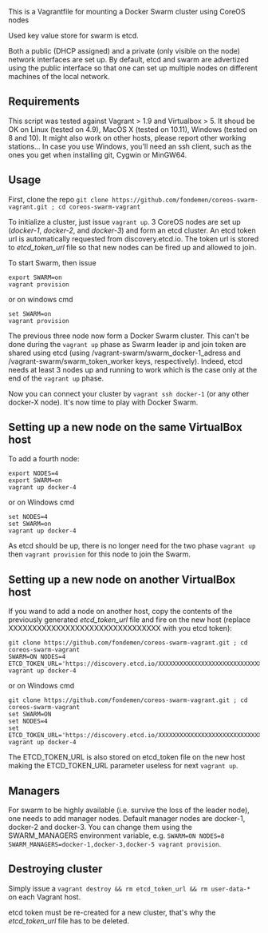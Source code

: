 This is a Vagrantfile for mounting a Docker Swarm cluster using CoreOS nodes

Used key value store for swarm is etcd.

Both a public (DHCP assigned) and a private (only visible on the node) network interfaces are set up. By default, etcd and swarm are advertized using the public interface so that one can set up multiple nodes on different machines of the local network.

## Requirements ##

This script was tested against Vagrant > 1.9 and Virtualbox > 5.
It shoud be OK on Linux (tested on 4.9), MacOS X (tested on 10.11), Windows (tested on 8 and 10). It might also work on other hosts, please report other working stations...
In case you use Windows, you'll need an ssh client, such as the ones you get when installing git, Cygwin or MinGW64.

## Usage ##

First, clone the repo
`git clone https://github.com/fondemen/coreos-swarm-vagrant.git ; cd coreos-swarm-vagrant`

To initialize a cluster, just issue `vagrant up`.
3 CoreOS nodes are set up (*docker-1*, *docker-2*, and *docker-3*) and form an etcd cluster.
An etcd token url is automatically requested from discovery.etcd.io. The token url is stored to *etcd_token_url* file so that new nodes can be fired up and allowed to join.

To start Swarm, then issue
```
export SWARM=on
vagrant provision
```
or on windows cmd
```
set SWARM=on
vagrant provision
```
The previous three node now form a Docker Swarm cluster.
This can't be done during the `vagrant up` phase as Swarm leader ip  and join token are shared using etcd (using /vagrant-swarm/swarm_docker-1_adress and /vagrant-swarm/swarm_token_worker keys, respectively). Indeed, etcd needs at least 3 nodes up and running to work which is the case only at the end of the `vagrant up` phase.

Now you can connect your cluster by 
`vagrant ssh docker-1` (or any other docker-X node).
It's now time to play with Docker Swarm.

## Setting up a new node on the same VirtualBox host ##

To add a fourth node:
```
export NODES=4
export SWARM=on
vagrant up docker-4
```
or on Windows cmd
```
set NODES=4
set SWARM=on
vagrant up docker-4
```
As etcd should be up, there is no longer need for the two phase `vagrant up` then `vagrant provision` for this node to join the Swarm.

## Setting up a new node on another VirtualBox host ##

If you wand to add a node on another host, copy the contents of the previously generated *etcd_token_url* file and fire on the new host (replace XXXXXXXXXXXXXXXXXXXXXXXXXXXXXXXX with you etcd token):
```
git clone https://github.com/fondemen/coreos-swarm-vagrant.git ; cd coreos-swarm-vagrant
SWARM=ON NODES=4 ETCD_TOKEN_URL='https://discovery.etcd.io/XXXXXXXXXXXXXXXXXXXXXXXXXXXXXXXX' vagrant up docker-4
```
or on Windows cmd
```
git clone https://github.com/fondemen/coreos-swarm-vagrant.git ; cd coreos-swarm-vagrant
set SWARM=ON
set NODES=4
set ETCD_TOKEN_URL='https://discovery.etcd.io/XXXXXXXXXXXXXXXXXXXXXXXXXXXXXXXX'
vagrant up docker-4
```
The ETCD_TOKEN_URL is also stored on etcd_token file on the new host making the ETCD_TOKEN_URL parameter useless for next `vagrant up`.

## Managers ##

For swarm to be highly available (i.e. survive the loss of the leader node), one needs to add manager nodes. Default manager nodes are docker-1, docker-2 and docker-3.
You can change them using the SWARM_MANAGERS environment variable, e.g. `SWARM=ON NODES=8 SWARM_MANAGERS=docker-1,docker-3,docker-5 vagrant provision`.

## Destroying cluster ##

Simply issue a `vagrant destroy && rm etcd_token_url && rm user-data-*` on each Vagrant host.

etcd token must be re-created for a new cluster, that's why the *etcd_token_url* file has to be deleted.
